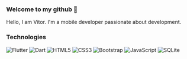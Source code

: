 <div text-align="justify">


### Welcome to my github 👋

Hello, I am Vitor. I'm a mobile developer passionate about development.

<h3>Technologies</h3>

<img alt="Flutter" src="https://img.shields.io/badge/Flutter%20-%2302569B.svg?&style=for-the-badge&logo=Flutter&logoColor=white" />  <img alt="Dart" src="https://img.shields.io/badge/dart-%230175C2.svg?&style=for-the-badge&logo=dart&logoColor=white"/> 
<img alt="HTML5" src="https://img.shields.io/badge/html5%20-%23E34F26.svg?&style=for-the-badge&logo=html5&logoColor=white"/>
<img alt="CSS3" src="https://img.shields.io/badge/css3%20-%231572B6.svg?&style=for-the-badge&logo=css3&logoColor=white"/>
<img alt="Bootstrap" src="https://img.shields.io/badge/bootstrap%20-%23563D7C.svg?&style=for-the-badge&logo=bootstrap&logoColor=white"/>
<img alt="JavaScript" src="https://img.shields.io/badge/javascript%20-%23323330.svg?&style=for-the-badge&logo=javascript&logoColor=%23F7DF1E"/>
<img alt="SQLite" src ="https://img.shields.io/badge/sqlite-%2307405e.svg?&style=for-the-badge&logo=sqlite&logoColor=white"/>


